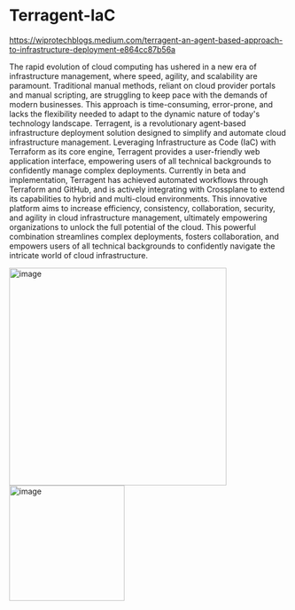 # Terragent-IaC
https://wiprotechblogs.medium.com/terragent-an-agent-based-approach-to-infrastructure-deployment-e864cc87b56a 

The rapid evolution of cloud computing has ushered in a new era of infrastructure management, where speed, agility, and scalability are paramount. Traditional manual methods, reliant on cloud provider portals and manual scripting, are struggling to keep pace with the demands of modern businesses. This approach is time-consuming, error-prone, and lacks the flexibility needed to adapt to the dynamic nature of today's technology landscape.
Terragent, is a revolutionary agent-based infrastructure deployment solution designed to simplify and automate cloud infrastructure management. Leveraging Infrastructure as Code (IaC) with Terraform as its core engine, Terragent provides a user-friendly web application interface, empowering users of all technical backgrounds to confidently manage complex deployments. Currently in beta and implementation, Terragent has achieved automated workflows through Terraform and GitHub, and is actively integrating with Crossplane to extend its capabilities to hybrid and multi-cloud environments. This innovative platform aims to increase efficiency, consistency, collaboration, security, and agility in cloud infrastructure management, ultimately empowering organizations to unlock the full potential of the cloud. This powerful combination streamlines complex deployments, fosters collaboration, and empowers users of all technical backgrounds to confidently navigate the intricate world of cloud infrastructure.

<img width="392" alt="image" src="https://github.com/user-attachments/assets/145f3c59-2799-4057-89b7-ba51f67463d4" />

<img width="208" alt="image" src="https://github.com/user-attachments/assets/55d88dde-e1e3-49a8-a370-078746acaabd" />



